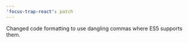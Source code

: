 ```yaml
---
'focus-trap-react': patch
---
```


Changed code formatting to use dangling commas where ES5 supports them.
